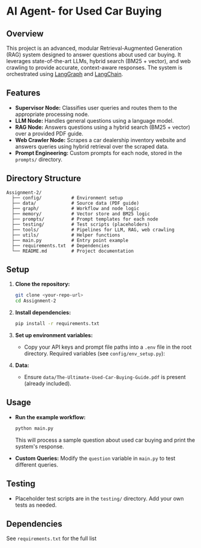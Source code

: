 # AI Agent- for Used Car Buying

## Overview

This project is an advanced, modular Retrieval-Augmented Generation (RAG) system designed to answer questions about used car buying. It leverages state-of-the-art LLMs, hybrid search (BM25 + vector), and web crawling to provide accurate, context-aware responses. The system is orchestrated using [LangGraph](https://github.com/langchain-ai/langgraph) and [LangChain](https://github.com/langchain-ai/langchain).

## Features

- **Supervisor Node:** Classifies user queries and routes them to the appropriate processing node.
- **LLM Node:** Handles general questions using a language model.
- **RAG Node:** Answers questions using a hybrid search (BM25 + vector) over a provided PDF guide.
- **Web Crawler Node:** Scrapes a car dealership inventory website and answers queries using hybrid retrieval over the scraped data.
- **Prompt Engineering:** Custom prompts for each node, stored in the `prompts/` directory.


## Directory Structure

```
Assignment-2/
  ├── config/           # Environment setup
  ├── data/             # Source data (PDF guide)
  ├── graph/            # Workflow and node logic
  ├── memory/           # Vector store and BM25 logic
  ├── prompts/          # Prompt templates for each node
  ├── testing/          # Test scripts (placeholders)
  ├── tools/            # Pipelines for LLM, RAG, web crawling
  ├── utils/            # Helper functions
  ├── main.py           # Entry point example
  ├── requirements.txt  # Dependencies
  └── README.md         # Project documentation
```

## Setup

1. **Clone the repository:**
   ```bash
   git clone <your-repo-url>
   cd Assignment-2
   ```

2. **Install dependencies:**
   ```bash
   pip install -r requirements.txt
   ```

3. **Set up environment variables:**
   - Copy your API keys and prompt file paths into a `.env` file in the root directory. Required variables (see `config/env_setup.py`):


4. **Data:**
   - Ensure `data/The-Ultimate-Used-Car-Buying-Guide.pdf` is present (already included).

## Usage

- **Run the example workflow:**
  ```bash
  python main.py
  ```
  This will process a sample question about used car buying and print the system's response.

- **Custom Queries:**
  Modify the `question` variable in `main.py` to test different queries.


## Testing

- Placeholder test scripts are in the `testing/` directory. Add your own tests as needed.

## Dependencies

See `requirements.txt` for the full list


